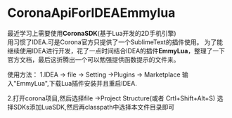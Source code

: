 # CoronaApiForIDEAEmmylua
最近学习上需要使用**CoronaSDK**(基于Lua开发的2D手机引擎)<br/>用习惯了IDEA.可是Corona官方只提供了一个SublimeText的插件使用。
为了能继续使用IDEA进行开发，花了一点时间结合IDEA的插件**EmmyLua**，整理了一下官方文档，最后这折腾出一个可以勉强提供函数提示的文件来。

使用方法：
1.IDEA -> file -> Setting ->Plugins -> Marketplace
输入"EmmyLua",下载Lua插件安装并且重启IDEA.

2.打开corona项目,然后选择file ->Project Structure(或者 Crtl+Shift+Alt+S)
选择SDKs添加LuaSDK,然后再classpath中选择本文件目录即可
